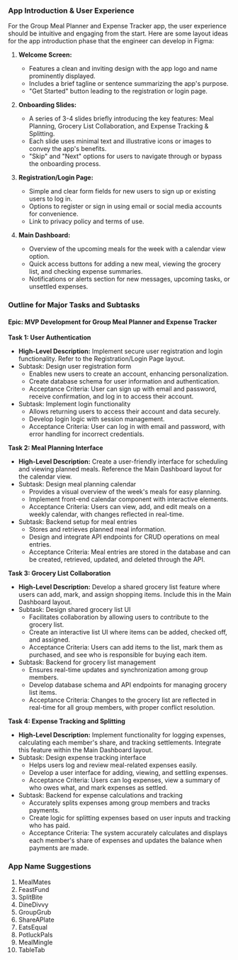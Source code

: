 ### App Introduction & User Experience

For the Group Meal Planner and Expense Tracker app, the user experience should be intuitive and engaging from the start. Here are some layout ideas for the app introduction phase that the engineer can develop in Figma:

1. **Welcome Screen:**

   - Features a clean and inviting design with the app logo and name prominently displayed.
   - Includes a brief tagline or sentence summarizing the app's purpose.
   - "Get Started" button leading to the registration or login page.

2. **Onboarding Slides:**

   - A series of 3-4 slides briefly introducing the key features: Meal Planning, Grocery List Collaboration, and Expense Tracking & Splitting.
   - Each slide uses minimal text and illustrative icons or images to convey the app's benefits.
   - "Skip" and "Next" options for users to navigate through or bypass the onboarding process.

3. **Registration/Login Page:**

   - Simple and clear form fields for new users to sign up or existing users to log in.
   - Options to register or sign in using email or social media accounts for convenience.
   - Link to privacy policy and terms of use.

4. **Main Dashboard:**
   - Overview of the upcoming meals for the week with a calendar view option.
   - Quick access buttons for adding a new meal, viewing the grocery list, and checking expense summaries.
   - Notifications or alerts section for new messages, upcoming tasks, or unsettled expenses.

### Outline for Major Tasks and Subtasks

#### Epic: MVP Development for Group Meal Planner and Expense Tracker

**Task 1: User Authentication**

- **High-Level Description:** Implement secure user registration and login functionality. Refer to the Registration/Login Page layout.
- Subtask: Design user registration form
  - Enables new users to create an account, enhancing personalization.
  - Create database schema for user information and authentication.
  - Acceptance Criteria: User can sign up with email and password, receive confirmation, and log in to access their account.
- Subtask: Implement login functionality
  - Allows returning users to access their account and data securely.
  - Develop login logic with session management.
  - Acceptance Criteria: User can log in with email and password, with error handling for incorrect credentials.

**Task 2: Meal Planning Interface**

- **High-Level Description:** Create a user-friendly interface for scheduling and viewing planned meals. Reference the Main Dashboard layout for the calendar view.
- Subtask: Design meal planning calendar
  - Provides a visual overview of the week's meals for easy planning.
  - Implement front-end calendar component with interactive elements.
  - Acceptance Criteria: Users can view, add, and edit meals on a weekly calendar, with changes reflected in real-time.
- Subtask: Backend setup for meal entries
  - Stores and retrieves planned meal information.
  - Design and integrate API endpoints for CRUD operations on meal entries.
  - Acceptance Criteria: Meal entries are stored in the database and can be created, retrieved, updated, and deleted through the API.

**Task 3: Grocery List Collaboration**

- **High-Level Description:** Develop a shared grocery list feature where users can add, mark, and assign shopping items. Include this in the Main Dashboard layout.
- Subtask: Design shared grocery list UI
  - Facilitates collaboration by allowing users to contribute to the grocery list.
  - Create an interactive list UI where items can be added, checked off, and assigned.
  - Acceptance Criteria: Users can add items to the list, mark them as purchased, and see who is responsible for buying each item.
- Subtask: Backend for grocery list management
  - Ensures real-time updates and synchronization among group members.
  - Develop database schema and API endpoints for managing grocery list items.
  - Acceptance Criteria: Changes to the grocery list are reflected in real-time for all group members, with proper conflict resolution.

**Task 4: Expense Tracking and Splitting**

- **High-Level Description:** Implement functionality for logging expenses, calculating each member's share, and tracking settlements. Integrate this feature within the Main Dashboard layout.
- Subtask: Design expense tracking interface
  - Helps users log and review meal-related expenses easily.
  - Develop a user interface for adding, viewing, and settling expenses.
  - Acceptance Criteria: Users can log expenses, view a summary of who owes what, and mark expenses as settled.
- Subtask: Backend for expense calculations and tracking
  - Accurately splits expenses among group members and tracks payments.
  - Create logic for splitting expenses based on user inputs and tracking who has paid.
  - Acceptance Criteria: The system accurately calculates and displays each member's share of expenses and updates the balance when payments are made.

### App Name Suggestions

1. MealMates
2. FeastFund
3. SplitBite
4. DineDivvy
5. GroupGrub
6. ShareAPlate
7. EatsEqual
8. PotluckPals
9. MealMingle
10. TableTab